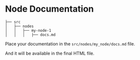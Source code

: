 # Node Documentation

```plaintext
├── src
│   ├── nodes
│   │   ├── my-node-1
│   │   │   ├── docs.md
```

Place your documentation in the `src/nodes/my_node/docs.md` file.

And it will be available in the final HTML file.
